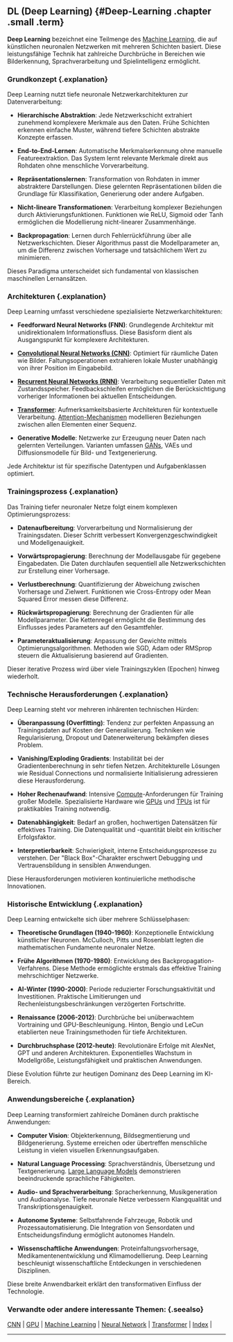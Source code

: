 ## DL (Deep Learning) {#Deep-Learning .chapter .small .term}

**Deep Learning** bezeichnet eine Teilmenge des [Machine Learning](#Machine-Learning), die auf künstlichen neuronalen Netzwerken mit mehreren Schichten basiert.
Diese leistungsfähige Technik hat zahlreiche Durchbrüche in Bereichen wie Bilderkennung, Sprachverarbeitung und Spielintelligenz ermöglicht.

### Grundkonzept {.explanation}

Deep Learning nutzt tiefe neuronale Netzwerkarchitekturen zur Datenverarbeitung:

- **Hierarchische Abstraktion**: Jede Netzwerkschicht extrahiert zunehmend komplexere Merkmale aus den Daten.
Frühe Schichten erkennen einfache Muster, während tiefere Schichten abstrakte Konzepte erfassen.

- **End-to-End-Lernen**: Automatische Merkmalserkennung ohne manuelle Featureextraktion.
Das System lernt relevante Merkmale direkt aus Rohdaten ohne menschliche Vorverarbeitung.

- **Repräsentationslernen**: Transformation von Rohdaten in immer abstraktere Darstellungen.
Diese gelernten Repräsentationen bilden die Grundlage für Klassifikation, Generierung oder andere Aufgaben.

- **Nicht-lineare Transformationen**: Verarbeitung komplexer Beziehungen durch Aktivierungsfunktionen.
Funktionen wie ReLU, Sigmoid oder Tanh ermöglichen die Modellierung nicht-linearer Zusammenhänge.

- **Backpropagation**: Lernen durch Fehlerrückführung über alle Netzwerkschichten.
Dieser Algorithmus passt die Modellparameter an, um die Differenz zwischen Vorhersage und tatsächlichem Wert zu minimieren.

Dieses Paradigma unterscheidet sich fundamental von klassischen maschinellen Lernansätzen.

### Architekturen {.explanation}

Deep Learning umfasst verschiedene spezialisierte Netzwerkarchitekturen:

- **Feedforward Neural Networks (FNN)**: Grundlegende Architektur mit unidirektionalem Informationsfluss.
Diese Basisform dient als Ausgangspunkt für komplexere Architekturen.

- **[Convolutional Neural Networks (CNN)](#CNN)**: Optimiert für räumliche Daten wie Bilder.
Faltungsoperationen extrahieren lokale Muster unabhängig von ihrer Position im Eingabebild.

- **[Recurrent Neural Networks (RNN)](#RNN)**: Verarbeitung sequentieller Daten mit Zustandsspeicher.
Feedbackschleifen ermöglichen die Berücksichtigung vorheriger Informationen bei aktuellen Entscheidungen.

- **[Transformer](#Transformer)**: Aufmerksamkeitsbasierte Architekturen für kontextuelle Verarbeitung.
[Attention-Mechanismen](#Attention-Mechanism) modellieren Beziehungen zwischen allen Elementen einer Sequenz.

- **Generative Modelle**: Netzwerke zur Erzeugung neuer Daten nach gelernten Verteilungen.
Varianten umfassen [GANs](#GAN), VAEs und Diffusionsmodelle für Bild- und Textgenerierung.

Jede Architektur ist für spezifische Datentypen und Aufgabenklassen optimiert.

### Trainingsprozess {.explanation}

Das Training tiefer neuronaler Netze folgt einem komplexen Optimierungsprozess:

- **Datenaufbereitung**: Vorverarbeitung und Normalisierung der Trainingsdaten.
Dieser Schritt verbessert Konvergenzgeschwindigkeit und Modellgenauigkeit.

- **Vorwärtspropagierung**: Berechnung der Modellausgabe für gegebene Eingabedaten.
Die Daten durchlaufen sequentiell alle Netzwerkschichten zur Erstellung einer Vorhersage.

- **Verlustberechnung**: Quantifizierung der Abweichung zwischen Vorhersage und Zielwert.
Funktionen wie Cross-Entropy oder Mean Squared Error messen diese Differenz.

- **Rückwärtspropagierung**: Berechnung der Gradienten für alle Modellparameter.
Die Kettenregel ermöglicht die Bestimmung des Einflusses jedes Parameters auf den Gesamtfehler.

- **Parameteraktualisierung**: Anpassung der Gewichte mittels Optimierungsalgorithmen.
Methoden wie SGD, Adam oder RMSprop steuern die Aktualisierung basierend auf Gradienten.

Dieser iterative Prozess wird über viele Trainingszyklen (Epochen) hinweg wiederholt.

### Technische Herausforderungen {.explanation}

Deep Learning steht vor mehreren inhärenten technischen Hürden:

- **Überanpassung (Overfitting)**: Tendenz zur perfekten Anpassung an Trainingsdaten auf Kosten der Generalisierung.
Techniken wie Regularisierung, Dropout und Datenerweiterung bekämpfen dieses Problem.

- **Vanishing/Exploding Gradients**: Instabilität bei der Gradientenberechnung in sehr tiefen Netzen.
Architekturelle Lösungen wie Residual Connections und normalisierte Initialisierung adressieren diese Herausforderung.

- **Hoher Rechenaufwand**: Intensive [Compute](#Compute)-Anforderungen für Training großer Modelle.
Spezialisierte Hardware wie [GPUs](#GPU) und [TPUs](#TPU) ist für praktikables Training notwendig.

- **Datenabhängigkeit**: Bedarf an großen, hochwertigen Datensätzen für effektives Training.
Die Datenqualität und -quantität bleibt ein kritischer Erfolgsfaktor.

- **Interpretierbarkeit**: Schwierigkeit, interne Entscheidungsprozesse zu verstehen.
Der "Black Box"-Charakter erschwert Debugging und Vertrauensbildung in sensiblen Anwendungen.

Diese Herausforderungen motivieren kontinuierliche methodische Innovationen.

### Historische Entwicklung {.explanation}

Deep Learning entwickelte sich über mehrere Schlüsselphasen:

- **Theoretische Grundlagen (1940-1960)**: Konzeptionelle Entwicklung künstlicher Neuronen.
McCulloch, Pitts und Rosenblatt legten die mathematischen Fundamente neuronaler Netze.

- **Frühe Algorithmen (1970-1980)**: Entwicklung des Backpropagation-Verfahrens.
Diese Methode ermöglichte erstmals das effektive Training mehrschichtiger Netzwerke.

- **AI-Winter (1990-2000)**: Periode reduzierter Forschungsaktivität und Investitionen.
Praktische Limitierungen und Rechenleistungsbeschränkungen verzögerten Fortschritte.

- **Renaissance (2006-2012)**: Durchbrüche bei unüberwachtem Vortraining und GPU-Beschleunigung.
Hinton, Bengio und LeCun etablierten neue Trainingsmethoden für tiefe Architekturen.

- **Durchbruchsphase (2012-heute)**: Revolutionäre Erfolge mit AlexNet, GPT und anderen Architekturen.
Exponentielles Wachstum in Modellgröße, Leistungsfähigkeit und praktischen Anwendungen.

Diese Evolution führte zur heutigen Dominanz des Deep Learning im KI-Bereich.

### Anwendungsbereiche {.explanation}

Deep Learning transformiert zahlreiche Domänen durch praktische Anwendungen:

- **Computer Vision**: Objekterkennung, Bildsegmentierung und Bildgenerierung.
Systeme erreichen oder übertreffen menschliche Leistung in vielen visuellen Erkennungsaufgaben.

- **Natural Language Processing**: Sprachverständnis, Übersetzung und Textgenerierung.
[Large Language Models](#Large-Language-Model) demonstrieren beeindruckende sprachliche Fähigkeiten.

- **Audio- und Sprachverarbeitung**: Spracherkennung, Musikgeneration und Audioanalyse.
Tiefe neuronale Netze verbessern Klangqualität und Transkriptionsgenauigkeit.

- **Autonome Systeme**: Selbstfahrende Fahrzeuge, Robotik und Prozessautomatisierung.
Die Integration von Sensordaten und Entscheidungsfindung ermöglicht autonomes Handeln.

- **Wissenschaftliche Anwendungen**: Proteinfaltungsvorhersage, Medikamentenentwicklung und Klimamodellierung.
Deep Learning beschleunigt wissenschaftliche Entdeckungen in verschiedenen Disziplinen.

Diese breite Anwendbarkeit erklärt den transformativen Einfluss der Technologie.

### Verwandte oder andere interessante Themen: {.seealso}

[CNN](#CNN) |
[GPU](#GPU) |
[Machine Learning](#Machine-Learning) |
[Neural Network](#Neural-Network) |
[Transformer](#Transformer) |
[Index](#Index) |

----

